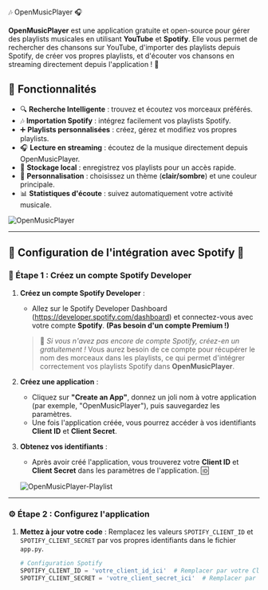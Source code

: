 🎶 OpenMusicPlayer 🎧

**OpenMusicPlayer** est une application gratuite et open-source pour gérer des playlists musicales en utilisant **YouTube** et **Spotify**. Elle vous permet de rechercher des chansons sur YouTube, d'importer des playlists depuis Spotify, de créer vos propres playlists, et d'écouter vos chansons en streaming directement depuis l'application ! 🎵


## 🚀 Fonctionnalités  
- 🔍 **Recherche Intelligente** : trouvez et écoutez vos morceaux préférés.  
- 🎶 **Importation Spotify** : intégrez facilement vos playlists Spotify.  
- ➕ **Playlists personnalisées** : créez, gérez et modifiez vos propres playlists.  
- 🎧 **Lecture en streaming** : écoutez de la musique directement depuis OpenMusicPlayer.  
- 💾 **Stockage local** : enregistrez vos playlists pour un accès rapide.  
- 🎨 **Personnalisation** : choisissez un thème (**clair/sombre**) et une couleur principale.  
- 📊 **Statistiques d'écoute** : suivez automatiquement votre activité musicale.  

![OpenMusicPlayer](https://i.ibb.co/tMsMkYtY/image.png)

---

## 📑 Configuration de l'intégration avec **Spotify** 🎵

### 🎯 Étape 1 : Créez un compte **Spotify Developer**

1. **Créez un compte Spotify Developer** :
   - Allez sur le Spotify Developer Dashboard (https://developer.spotify.com/dashboard) et connectez-vous avec votre compte **Spotify**. **(Pas besoin d'un compte Premium !)**
   
   > 🌟 *Si vous n'avez pas encore de compte Spotify, créez-en un gratuitement !* Vous aurez besoin de ce compte pour récupérer le nom des morceaux dans les playlists, ce qui permet d'intégrer correctement vos playlists Spotify dans **OpenMusicPlayer**.

   
2. **Créez une application** :
   - Cliquez sur **"Create an App"**, donnez un joli nom à votre application (par exemple, "OpenMusicPlayer"), puis sauvegardez les paramètres.
   - Une fois l'application créée, vous pourrez accéder à vos identifiants **Client ID** et **Client Secret**.

3. **Obtenez vos identifiants** :
   - Après avoir créé l'application, vous trouverez votre **Client ID** et **Client Secret** dans les paramètres de l'application. 🆔

   ![OpenMusicPlayer-Playlist]([https://i.ibb.co/tMsMkYtY/image.png)

---

### ⚙️ Étape 2 : Configurez l'application

1. **Mettez à jour votre code** :
   Remplacez les valeurs `SPOTIFY_CLIENT_ID` et `SPOTIFY_CLIENT_SECRET` par vos propres identifiants dans le fichier `app.py`.

   ```python
   # Configuration Spotify
   SPOTIFY_CLIENT_ID = 'votre_client_id_ici'  # Remplacer par votre Client ID
   SPOTIFY_CLIENT_SECRET = 'votre_client_secret_ici'  # Remplacer par votre Client Secret
